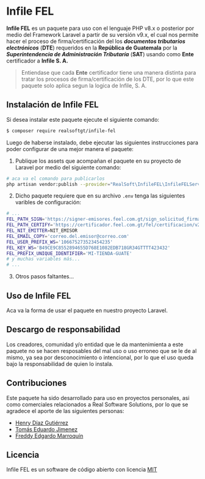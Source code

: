 # Infile FEL

**Infile FEL** es un paquete para uso con el lenguaje PHP v8.x o posterior por medio del Framework Laravel a partir de su versión v9.x, el cual nos permite hacer el proceso de firma/certificación del los _**documentos tributarios electrónicos**_ (**DTE**) requeridos en la **República de Guatemala** por la _**Superintendencia de Administración Tributaría**_ (**SAT**) usando como **Ente** certificador a **Infile S. A.**

> Entiendase que cada **Ente** certificador tiene una manera distinta para tratar los procesos de firma/certificación de los DTE, por lo que este paquete solo aplica segun la logica de Infile, S. A.

## Instalación de Infile FEL

Si desea instalar este paquete ejecute el siguiente comando:

```bash
$ composer require realsoftgt/infile-fel

```

Luego de haberse instalado, debe ejecutar las siguientes instrucciones para poder configurar de una mejor manera el paquete:

1. Publique los assets que acompañan el paquete en su proyecto de Laravel por medio del siguiente comando:

```bash
# aca va el comando para publicarlos
php artisan vendor:publish --provider="RealSoft\InfileFEL\InfileFELServiceProvider"

```

2. Dicho paquete requiere que en su archivo `.env` tenga las siguientes varibles de configuración:

```bash
# ...
FEL_PATH_SIGN='https://signer-emisores.feel.com.gt/sign_solicitud_firmas/firma_xml'
FEL_PATH_CERTIFY='https://certificador.feel.com.gt/fel/certificacion/v2/dte/'
FEL_NIT_EMITTER=NIT_EMISOR
FEL_EMAIL_COPY='correo.del.emisor@correo.com'
FEL_USER_PREFIX_WS='106675273523454235'
FEL_KEY_WS='B49CE9C8552894655D768E1082EDB718GR34GTTTT423432'
FEL_PREFIX_UNIQUE_IDENTIFIER='MI-TIENDA-GUATE'
# y muchas variables más...
# ...

```

3. Otros pasos faltantes...

## Uso de Infile FEL

Aca va la forma de usar el paquete en nuestro proyecto Laravel.

## Descargo de responsabilidad

Los creadores, comunidad y/o entidad que le da mantenimienta a este paquete no se hacen resposables del mal uso o uso erroneo que se le de al mismo, ya sea por desconocimiento o intencional, por lo que el uso queda bajo la responsabilidad de quien lo instala.

## Contribuciones

Este paquete ha sido desarrollado para uso en proyectos personales, asi como comerciales relacionados a Real Software Solutions, por lo que se agradece el aporte de las siguientes personas:

- [Henry Díaz Gutiérrez](https://github.com/intelguasoft)
- [Tomás Eduardo Jimenez](https://github.com/devThms)
- [Freddy Edgardo Marroquín](https://github.com/newtella)

## Licencia

Infile FEL es un software de código abierto con licencia [MIT](https://opensource.org/licenses/MIT)